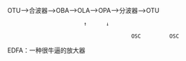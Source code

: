 OTU——&gt;合波器——&gt;OBA——&gt;OLA——&gt;OPA——&gt;分波器——&gt;OTU

```
                        ↑      ↓

                                       OSC         OSC
```

EDFA：一种很牛逼的放大器

